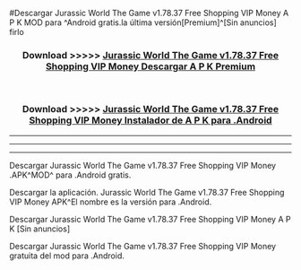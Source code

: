 #Descargar Jurassic World The Game v1.78.37 Free Shopping VIP Money  A P K MOD para ^Android gratis.la última versión[Premium]^[Sin anuncios] firlo



<div align="center">
<h3>Download >>>>> <a href="https://es-web.web.app/?es= Jurassic World The Game v1.78.37 Free Shopping VIP Money ">Jurassic World The Game v1.78.37 Free Shopping VIP Money  Descargar A P K Premium</a></h3><br>

<h3>Download >>>>> <a href="https://es-web.web.app/?es= Jurassic World The Game v1.78.37 Free Shopping VIP Money ">Jurassic World The Game v1.78.37 Free Shopping VIP Money  Instalador de A P K para .Android</a></h3>
</div>


----------------------------------------------------------

----------------------------------------------------------

----------------------------------------------------------

Descargar Jurassic World The Game v1.78.37 Free Shopping VIP Money  .APK^MOD^ para .Android gratis.

Descargar la aplicación. Jurassic World The Game v1.78.37 Free Shopping VIP Money  APK^El nombre es la versión para .Android.

Descargar Jurassic World The Game v1.78.37 Free Shopping VIP Money  A P K [Sin anuncios]

Descargar Jurassic World The Game v1.78.37 Free Shopping VIP Money  gratuita del mod para .Android.